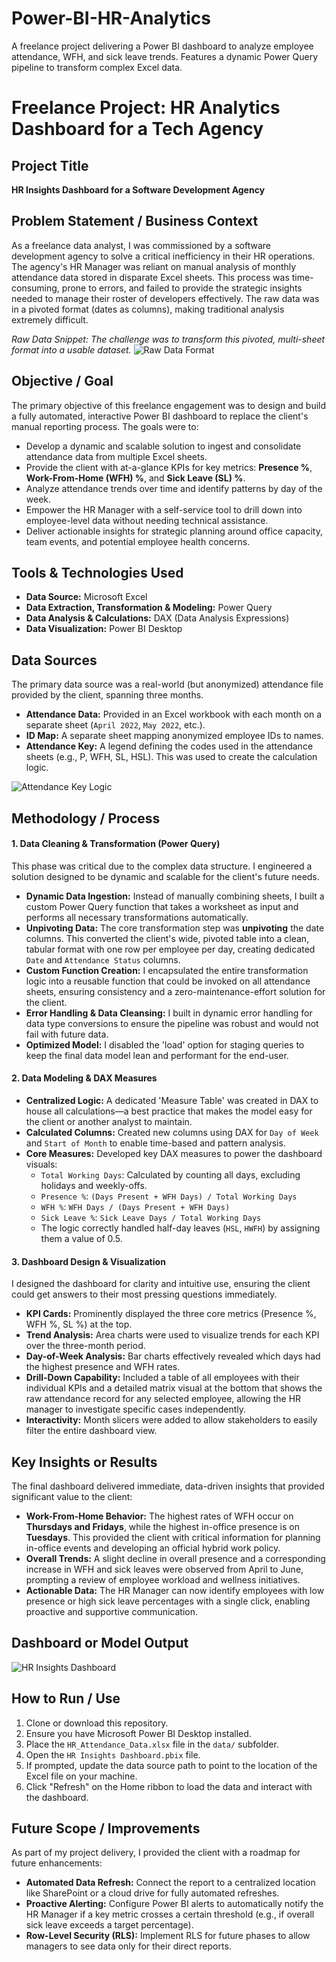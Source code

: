 # Power-BI-HR-Analytics
A freelance project delivering a Power BI dashboard to analyze employee attendance, WFH, and sick leave trends. Features a dynamic Power Query pipeline to transform complex Excel data.
# Freelance Project: HR Analytics Dashboard for a Tech Agency

## Project Title
**HR Insights Dashboard for a Software Development Agency**

## Problem Statement / Business Context
As a freelance data analyst, I was commissioned by a software development agency to solve a critical inefficiency in their HR operations. The agency's HR Manager was reliant on manual analysis of monthly attendance data stored in disparate Excel sheets. This process was time-consuming, prone to errors, and failed to provide the strategic insights needed to manage their roster of developers effectively. The raw data was in a pivoted format (dates as columns), making traditional analysis extremely difficult.

*Raw Data Snippet: The challenge was to transform this pivoted, multi-sheet format into a usable dataset.*
![Raw Data Format](https://i.imgur.com/kS94Epl.png)

## Objective / Goal
The primary objective of this freelance engagement was to design and build a fully automated, interactive Power BI dashboard to replace the client's manual reporting process. The goals were to:
*   Develop a dynamic and scalable solution to ingest and consolidate attendance data from multiple Excel sheets.
*   Provide the client with at-a-glance KPIs for key metrics: **Presence %**, **Work-From-Home (WFH) %**, and **Sick Leave (SL) %**.
*   Analyze attendance trends over time and identify patterns by day of the week.
*   Empower the HR Manager with a self-service tool to drill down into employee-level data without needing technical assistance.
*   Deliver actionable insights for strategic planning around office capacity, team events, and potential employee health concerns.

## Tools & Technologies Used
*   **Data Source:** Microsoft Excel
*   **Data Extraction, Transformation & Modeling:** Power Query
*   **Data Analysis & Calculations:** DAX (Data Analysis Expressions)
*   **Data Visualization:** Power BI Desktop

## Data Sources
The primary data source was a real-world (but anonymized) attendance file provided by the client, spanning three months.

*   **Attendance Data:** Provided in an Excel workbook with each month on a separate sheet (`April 2022`, `May 2022`, etc.).
*   **ID Map:** A separate sheet mapping anonymized employee IDs to names.
*   **Attendance Key:** A legend defining the codes used in the attendance sheets (e.g., P, WFH, SL, HSL). This was used to create the calculation logic.

![Attendance Key Logic](https://i.imgur.com/39sQ2tP.png)

## Methodology / Process

#### 1. Data Cleaning & Transformation (Power Query)
This phase was critical due to the complex data structure. I engineered a solution designed to be dynamic and scalable for the client's future needs.
*   **Dynamic Data Ingestion:** Instead of manually combining sheets, I built a custom Power Query function that takes a worksheet as input and performs all necessary transformations automatically.
*   **Unpivoting Data:** The core transformation step was **unpivoting** the date columns. This converted the client's wide, pivoted table into a clean, tabular format with one row per employee per day, creating dedicated `Date` and `Attendance Status` columns.
*   **Custom Function Creation:** I encapsulated the entire transformation logic into a reusable function that could be invoked on all attendance sheets, ensuring consistency and a zero-maintenance-effort solution for the client.
*   **Error Handling & Data Cleansing:** I built in dynamic error handling for data type conversions to ensure the pipeline was robust and would not fail with future data.
*   **Optimized Model:** I disabled the 'load' option for staging queries to keep the final data model lean and performant for the end-user.

#### 2. Data Modeling & DAX Measures
*   **Centralized Logic:** A dedicated 'Measure Table' was created in DAX to house all calculations—a best practice that makes the model easy for the client or another analyst to maintain.
*   **Calculated Columns:** Created new columns using DAX for `Day of Week` and `Start of Month` to enable time-based and pattern analysis.
*   **Core Measures:** Developed key DAX measures to power the dashboard visuals:
    *   `Total Working Days`: Calculated by counting all days, excluding holidays and weekly-offs.
    *   `Presence %`: `(Days Present + WFH Days) / Total Working Days`
    *   `WFH %`: `WFH Days / (Days Present + WFH Days)`
    *   `Sick Leave %`: `Sick Leave Days / Total Working Days`
    *   The logic correctly handled half-day leaves (`HSL`, `HWFH`) by assigning them a value of 0.5.

#### 3. Dashboard Design & Visualization
I designed the dashboard for clarity and intuitive use, ensuring the client could get answers to their most pressing questions immediately.
*   **KPI Cards:** Prominently displayed the three core metrics (Presence %, WFH %, SL %) at the top.
*   **Trend Analysis:** Area charts were used to visualize trends for each KPI over the three-month period.
*   **Day-of-Week Analysis:** Bar charts effectively revealed which days had the highest presence and WFH rates.
*   **Drill-Down Capability:** Included a table of all employees with their individual KPIs and a detailed matrix visual at the bottom that shows the raw attendance record for any selected employee, allowing the HR manager to investigate specific cases independently.
*   **Interactivity:** Month slicers were added to allow stakeholders to easily filter the entire dashboard view.

## Key Insights or Results
The final dashboard delivered immediate, data-driven insights that provided significant value to the client:
*   **Work-From-Home Behavior:** The highest rates of WFH occur on **Thursdays and Fridays**, while the highest in-office presence is on **Tuesdays**. This provided the client with critical information for planning in-office events and developing an official hybrid work policy.
*   **Overall Trends:** A slight decline in overall presence and a corresponding increase in WFH and sick leaves were observed from April to June, prompting a review of employee workload and wellness initiatives.
*   **Actionable Data:** The HR Manager can now identify employees with low presence or high sick leave percentages with a single click, enabling proactive and supportive communication.

## Dashboard or Model Output

![HR Insights Dashboard](https://i.imgur.com/3wYq1uD.png)

## How to Run / Use
1.  Clone or download this repository.
2.  Ensure you have Microsoft Power BI Desktop installed.
3.  Place the `HR_Attendance_Data.xlsx` file in the `data/` subfolder.
4.  Open the `HR Insights Dashboard.pbix` file.
5.  If prompted, update the data source path to point to the location of the Excel file on your machine.
6.  Click "Refresh" on the Home ribbon to load the data and interact with the dashboard.

## Future Scope / Improvements
As part of my project delivery, I provided the client with a roadmap for future enhancements:
*   **Automated Data Refresh:** Connect the report to a centralized location like SharePoint or a cloud drive for fully automated refreshes.
*   **Proactive Alerting:** Configure Power BI alerts to automatically notify the HR Manager if a key metric crosses a certain threshold (e.g., if overall sick leave exceeds a target percentage).
*   **Row-Level Security (RLS):** Implement RLS for future phases to allow managers to see data only for their direct reports.
